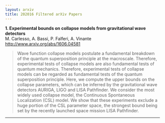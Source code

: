 ```yaml
---
layout: arxiv
title: 202016 Filtered arXiv Papers
---
```


**1.    Experimental bounds on collapse models from gravitational wave detectors**  
M. Carlesso, A. Bassi, P. Falferi, A. Vinante  
http://www.arxiv.org/abs/1606.04581  
<blockquote>
<p>
Wave function collapse models postulate a fundamental breakdown of the quantum superposition principle at the macroscale. Therefore, experimental tests of collapse models are also fundamental tests of quantum mechanics. Therefore, experimental tests of collapse models can be regarded as fundamental tests of the quantum superposition principle. Here, we compute the upper bounds on the collapse parameters, which can be inferred by the gravitational wave detectors AURIGA, LIGO and LISA Pathfinder. We consider the most widely used collapse model, the Continuous Spontaneous Localization (CSL) model. We show that these experiments exclude a huge portion of the CSL parameter space, the strongest bound being set by the recently launched space mission LISA Pathfinder.
</p>
</blockquote>

------

